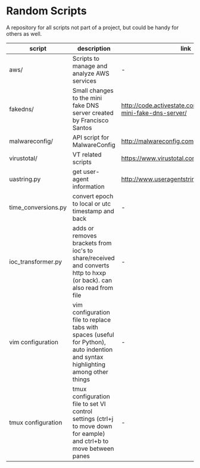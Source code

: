 # Random Scripts
A repository for all scripts not part of a project, but could be handy for others as well.

script | description | link
--- | --- | ---
aws/ | Scripts to manage and analyze AWS services | -
fakedns/ | Small changes to the mini fake DNS server created by Francisco Santos | http://code.activestate.com/recipes/491264-mini-fake-dns-server/
malwareconfig/ | API script for MalwareConfig  | http://malwareconfig.com
virustotal/ | VT related scripts | https://www.virustotal.com
uastring.py | get user-agent information | http://www.useragentstring.com
time_conversions.py | convert epoch to local or utc timestamp and back | -
ioc_transformer.py  | adds or removes brackets from ioc's to share/received and converts http to hxxp (or back). can also read from file | -
vim configuration  | vim configuration file to replace tabs with spaces (useful for Python), auto indention and syntax highlighting among other things| -
tmux configuration  | tmux configuration file to set VI control settings (ctrl+j to move down for eample) and ctrl+b to move between panes | -
